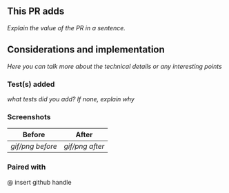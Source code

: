 ## This PR adds

_Explain the value of the PR in a sentence._

## Considerations and implementation

_Here you can talk more about the technical details or any interesting points_

### Test(s) added 

 _what tests did you add? If none, explain why_ 

### Screenshots

| Before | After |
| ------ | ----- |
| _gif/png before_ | _gif/png after_ |

### Paired with 

@ insert github handle
